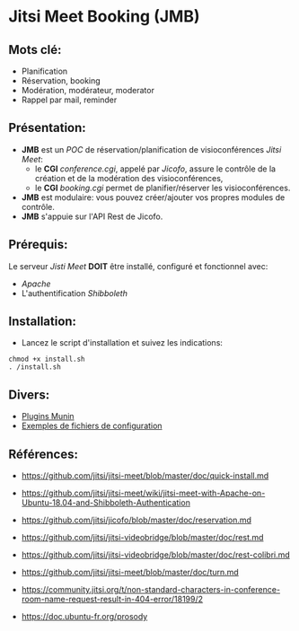 # Jitsi Meet Booking (JMB)

## Mots clé:

* Planification
* Réservation, booking
* Modération, modérateur, moderator
* Rappel par mail, reminder

## Présentation:

* **JMB** est un *POC* de réservation/planification de visioconférences *Jitsi Meet*:
  * le **CGI** *conference.cgi*, appelé par *Jicofo*, assure le contrôle de la création et de la modération des visioconférences,
  * le **CGI** *booking.cgi* permet de planifier/réserver les visioconférences.
* **JMB** est modulaire: vous pouvez créer/ajouter vos propres modules de contrôle.
* **JMB** s'appuie sur l'API Rest de Jicofo.

## Prérequis:

Le serveur *Jisti Meet* **DOIT** être installé, configuré et fonctionnel avec:

* *Apache*
* L'authentification *Shibboleth*

## Installation:

* Lancez le script d'installation et suivez les indications:

```
chmod +x install.sh
. /install.sh
```

## Divers:

* [Plugins Munin](https://github.com/lspagnol/jitsi-jmb/tree/master/munin)
* [Exemples de fichiers de configuration](https://github.com/lspagnol/jitsi-jmb/tree/master/conf-samples)

## Références:

* https://github.com/jitsi/jitsi-meet/blob/master/doc/quick-install.md
* https://github.com/jitsi/jitsi-meet/wiki/jitsi-meet-with-Apache-on-Ubuntu-18.04-and-Shibboleth-Authentication
* https://github.com/jitsi/jicofo/blob/master/doc/reservation.md
* https://github.com/jitsi/jitsi-videobridge/blob/master/doc/rest.md
* https://github.com/jitsi/jitsi-videobridge/blob/master/doc/rest-colibri.md

* https://github.com/jitsi/jitsi-meet/blob/master/doc/turn.md
* https://community.jitsi.org/t/non-standard-characters-in-conference-room-name-request-result-in-404-error/18199/2

* https://doc.ubuntu-fr.org/prosody
